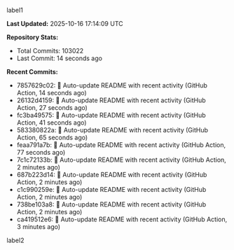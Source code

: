 
label1 
<!-- ACTIVITY_START -->
**Last Updated:** 2025-10-16 17:14:09 UTC

**Repository Stats:**
- Total Commits: 103022
- Last Commit: 14 seconds ago

**Recent Commits:**
- 7857629c02: 🤖 Auto-update README with recent activity (GitHub Action, 14 seconds ago)
- 26132d4159: 🤖 Auto-update README with recent activity (GitHub Action, 27 seconds ago)
- fc3ba49575: 🤖 Auto-update README with recent activity (GitHub Action, 41 seconds ago)
- 583380822a: 🤖 Auto-update README with recent activity (GitHub Action, 65 seconds ago)
- feaa791a7b: 🤖 Auto-update README with recent activity (GitHub Action, 77 seconds ago)
- 7c1c72133b: 🤖 Auto-update README with recent activity (GitHub Action, 2 minutes ago)
- 687b223d14: 🤖 Auto-update README with recent activity (GitHub Action, 2 minutes ago)
- c1c990259e: 🤖 Auto-update README with recent activity (GitHub Action, 2 minutes ago)
- 738be103a8: 🤖 Auto-update README with recent activity (GitHub Action, 2 minutes ago)
- ca419512e6: 🤖 Auto-update README with recent activity (GitHub Action, 3 minutes ago)
<!-- ACTIVITY_END -->

label2
